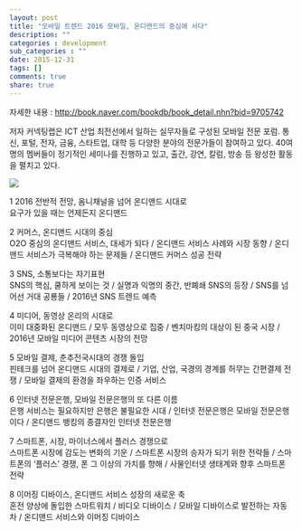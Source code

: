 ```yaml
---
layout: post
title: "모바일 트렌드 2016 모바일, 온디맨드의 중심에 서다"
description: ""
categories : development
sub_categories : ""
date: 2015-12-31
tags: []
comments: true
share: true
---
```


자세한 내용 : http://book.naver.com/bookdb/book_detail.nhn?bid=9705742

저자 커넥팅랩은 ICT 산업 최전선에서 일하는 실무자들로 구성된 모바일 전문 포럼. 통신, 포털, 전자, 금융, 스타트업, 대학 등 다양한
분야의 전문가들이 참여하고 있다. 40여 명의 멤버들이 정기적인 세미나를 진행하고 있고, 출간, 강연, 칼럼, 방송 등 왕성한 활동을 펼치고
있다.

  

  

![](/assets/images/posts/465/222C194B59671EF70CD1BF.JPEG)

  

  

1 2016 전반적 전망, 옴니채널을 넘어 온디맨드 시대로  
요구가 있을 때는 언제든지 온디맨드  
  
2 커머스, 온디맨드 시대의 중심  
O2O 중심의 온디맨드 서비스, 대세가 되다 / 온디맨드 서비스 사례와 시장 동향 / 온디맨드 서비스가 극복해야 하는 문제들 / 온디맨드
커머스 성공 전략  
  
3 SNS, 소통보다는 자기표현  
SNS의 핵심, 쿨하게 보이는 것 / 실명과 익명의 중간, 반폐쇄 SNS의 등장 / SNS를 넘어선 거대 공룡들 / 2016년 SNS 트렌드
예측  
  
4 미디어, 동영상 온리의 시대로  
이미 대중화된 온디맨드 / 모두 동영상으로 집중 / 벤치마킹의 대상이 된 중국 시장 / 2016년 모바일 미디어 콘텐츠 시장의 전망  
  
5 모바일 결제, 춘추전국시대의 경쟁 돌입  
핀테크를 넘어 온디맨드 시대의 결제로 / 기업, 산업, 국경의 경계를 허무는 간편결제 전쟁 / 모바일 결제의 환경을 좌우하는 인증 서비스  
  
6 인터넷 전문은행, 모바일 전문은행의 또 다른 이름  
은행 서비스는 필요하지만 은행은 불필요한 시대 / 인터넷 전문은행은 모바일 전문은행이다 / 온디맨드 뱅킹의 종결자인 인터넷 전문은행  
  
7 스마트폰, 시장, 마이너스에서 플러스 경쟁으로  
스마트폰 시장에 감도는 변화의 기운 / 스마트폰 시장의 승자가 되기 위한 전략들 / 스마트폰의 ‘플러스’ 경쟁, 폰 그 이상의 가치를 향해
/ 사물인터넷 생태계와 향후 스마트폰 전략  
  
8 이머징 디바이스, 온디맨드 서비스 성장의 새로운 축  
혼전 양상에 돌입한 스마트워치 / 비디오 디바이스 / 모바일 디바이스로 발전하는 자동차 / 온디맨드 서비스와 이머징 디바이스  
  

